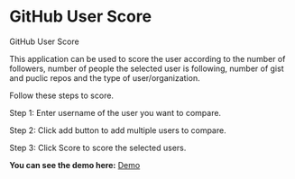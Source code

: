 # GitHub User Score
GitHub User Score

This application can be used to score the user according to the number of followers, number of people the selected user is following, number of gist and puclic repos and the type of user/organization.

Follow these steps to score.


Step 1: Enter username of the user you want to compare.

Step 2: Click add button to add multiple users to compare.

Step 3: Click Score to score the selected users.


**You can see the demo here:**  [Demo](https://udareaniket.github.io/gitUserScore/)
